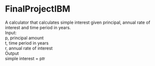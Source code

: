 # FinalProjectIBM
A calculator that calculates simple interest given principal, annual rate of interest and time period in years. \
Input: \
   p, principal amount \
   t, time period in years \
   r, annual rate of interest \
Output\
   simple interest = p*t*r
